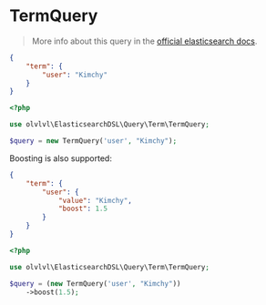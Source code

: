 # TermQuery

> More info about this query in the [official elasticsearch docs][1].

```json
{
    "term": {
        "user": "Kimchy"
    }
}
```
```php
<?php

use olvlvl\ElasticsearchDSL\Query\Term\TermQuery;

$query = new TermQuery('user', "Kimchy");
```

Boosting is also supported:

```json
{
    "term": {
        "user": {
            "value": "Kimchy",
            "boost": 1.5
        }
    }
}
```
```php
<?php

use olvlvl\ElasticsearchDSL\Query\Term\TermQuery;

$query = (new TermQuery('user', "Kimchy"))
    ->boost(1.5);
```





[1]: https://www.elastic.co/guide/en/elasticsearch/reference/5.6/query-dsl-term-query.html
